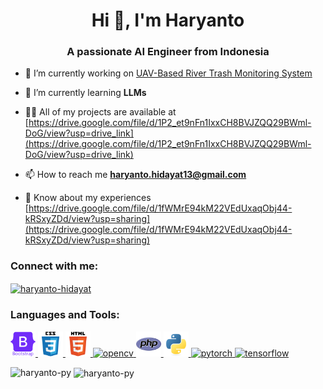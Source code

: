 <h1 align="center">Hi 👋, I'm Haryanto</h1>
<h3 align="center">A passionate AI Engineer from Indonesia</h3>

- 🔭 I’m currently working on [UAV-Based River Trash Monitoring System](https://github.com/haryanto-py/river-garbage-detection)

- 🌱 I’m currently learning **LLMs**

- 👨‍💻 All of my projects are available at [https://drive.google.com/file/d/1P2_et9nFn1IxxCH8BVJZQQ29BWml-DoG/view?usp=drive_link](https://drive.google.com/file/d/1P2_et9nFn1IxxCH8BVJZQQ29BWml-DoG/view?usp=drive_link)

- 📫 How to reach me **haryanto.hidayat13@gmail.com**

- 📄 Know about my experiences [https://drive.google.com/file/d/1fWMrE94kM22VEdUxaqObj44-kRSxyZDd/view?usp=sharing](https://drive.google.com/file/d/1fWMrE94kM22VEdUxaqObj44-kRSxyZDd/view?usp=sharing)

<h3 align="left">Connect with me:</h3>
<p align="left">
<a href="https://linkedin.com/in/haryanto-hidayat" target="blank"><img align="center" src="https://raw.githubusercontent.com/rahuldkjain/github-profile-readme-generator/master/src/images/icons/Social/linked-in-alt.svg" alt="haryanto-hidayat" height="30" width="40" /></a>
</p>

<h3 align="left">Languages and Tools:</h3>
<p align="left"> <a href="https://getbootstrap.com" target="_blank" rel="noreferrer"> <img src="https://raw.githubusercontent.com/devicons/devicon/master/icons/bootstrap/bootstrap-plain-wordmark.svg" alt="bootstrap" width="40" height="40"/> </a> <a href="https://www.w3schools.com/css/" target="_blank" rel="noreferrer"> <img src="https://raw.githubusercontent.com/devicons/devicon/master/icons/css3/css3-original-wordmark.svg" alt="css3" width="40" height="40"/> </a> <a href="https://www.w3.org/html/" target="_blank" rel="noreferrer"> <img src="https://raw.githubusercontent.com/devicons/devicon/master/icons/html5/html5-original-wordmark.svg" alt="html5" width="40" height="40"/> </a> <a href="https://opencv.org/" target="_blank" rel="noreferrer"> <img src="https://www.vectorlogo.zone/logos/opencv/opencv-icon.svg" alt="opencv" width="40" height="40"/> </a> <a href="https://www.php.net" target="_blank" rel="noreferrer"> <img src="https://raw.githubusercontent.com/devicons/devicon/master/icons/php/php-original.svg" alt="php" width="40" height="40"/> </a> <a href="https://www.python.org" target="_blank" rel="noreferrer"> <img src="https://raw.githubusercontent.com/devicons/devicon/master/icons/python/python-original.svg" alt="python" width="40" height="40"/> </a> <a href="https://pytorch.org/" target="_blank" rel="noreferrer"> <img src="https://www.vectorlogo.zone/logos/pytorch/pytorch-icon.svg" alt="pytorch" width="40" height="40"/> </a> <a href="https://www.tensorflow.org" target="_blank" rel="noreferrer"> <img src="https://www.vectorlogo.zone/logos/tensorflow/tensorflow-icon.svg" alt="tensorflow" width="40" height="40"/> </a> </p>

<p><img align="left" src="https://github-readme-stats.vercel.app/api/top-langs?username=haryanto-py&show_icons=true&locale=en&layout=compact" alt="haryanto-py" /></p>

<p>&nbsp;<img align="center" src="https://github-readme-stats.vercel.app/api?username=haryanto-py&show_icons=true&locale=en" alt="haryanto-py" /></p>
